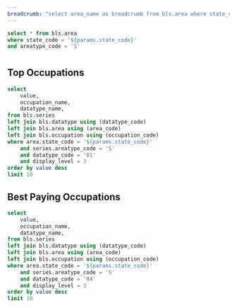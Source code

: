 ```yaml
---
breadcrumb: "select area_name as breadcrumb from bls.area where state_code = '${params.state_code}' and areatype_code = 'S'"
---
```


```sql state
select * from bls.area
where state_code = '${params.state_code}'
and areatype_code = 'S'
```

# <Value data={state} column=area_name/>

## Top Occupations

```sql top_occupations
select
    value,
    occupation_name,
    datatype_name,
from bls.series
left join bls.datatype using (datatype_code)
left join bls.area using (area_code)
left join bls.occupation using (occupation_code)
where area.state_code = '${params.state_code}'
    and series.areatype_code = 'S'
    and datatype_code = '01'
    and display_level = 3
order by value desc
limit 10
```

<BarChart
    data={top_occupations}
    x=occupation_name
    y=value
    swapXY
    yFmt=num0
/>

## Best Paying Occupations

```sql best_paying_occupations
select
    value,
    occupation_name,
    datatype_name,
from bls.series
left join bls.datatype using (datatype_code)
left join bls.area using (area_code)
left join bls.occupation using (occupation_code)
where area.state_code = '${params.state_code}'
    and series.areatype_code = 'S'
    and datatype_code = '04'
    and display_level = 3
order by value desc
limit 10
```

<BarChart
    data={best_paying_occupations}
    x=occupation_name
    y=value
    swapXY
    yFmt=usd0k
/>






